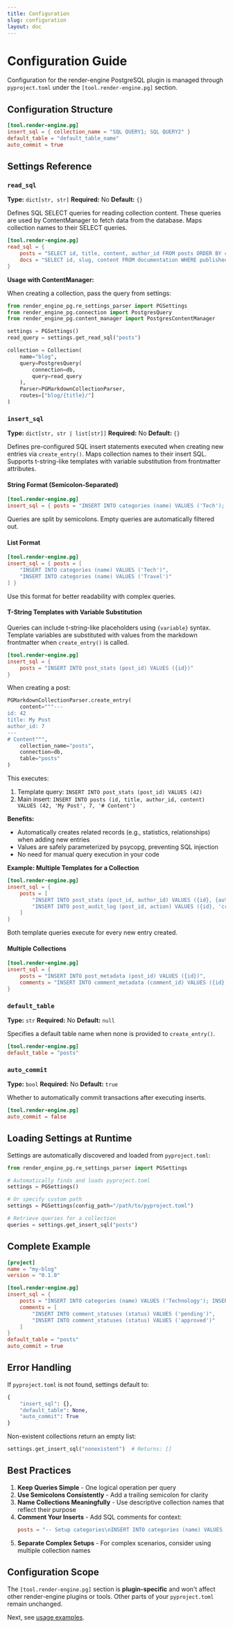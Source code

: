 ```yaml
---
title: Configuration
slug: configuration
layout: doc
---
```


# Configuration Guide

Configuration for the render-engine PostgreSQL plugin is managed through `pyproject.toml` under the `[tool.render-engine.pg]` section.

## Configuration Structure

```toml
[tool.render-engine.pg]
insert_sql = { collection_name = "SQL QUERY1; SQL QUERY2" }
default_table = "default_table_name"
auto_commit = true
```

## Settings Reference

### `read_sql`

**Type:** `dict[str, str]`
**Required:** No
**Default:** `{}`

Defines SQL SELECT queries for reading collection content. These queries are used by ContentManager to fetch data from the database. Maps collection names to their SELECT queries.

```toml
[tool.render-engine.pg]
read_sql = {
    posts = "SELECT id, title, content, author_id FROM posts ORDER BY created_at DESC",
    docs = "SELECT id, slug, content FROM documentation WHERE published = true"
}
```

**Usage with ContentManager:**

When creating a collection, pass the query from settings:

```python
from render_engine_pg.re_settings_parser import PGSettings
from render_engine_pg.connection import PostgresQuery
from render_engine_pg.content_manager import PostgresContentManager

settings = PGSettings()
read_query = settings.get_read_sql("posts")

collection = Collection(
    name="blog",
    query=PostgresQuery(
        connection=db,
        query=read_query
    ),
    Parser=PGMarkdownCollectionParser,
    routes=["blog/{title}/"]
)
```

### `insert_sql`

**Type:** `dict[str, str | list[str]]`
**Required:** No
**Default:** `{}`

Defines pre-configured SQL insert statements executed when creating new entries via `create_entry()`. Maps collection names to their insert SQL. Supports t-string-like templates with variable substitution from frontmatter attributes.

#### String Format (Semicolon-Separated)

```toml
[tool.render-engine.pg]
insert_sql = { posts = "INSERT INTO categories (name) VALUES ('Tech'); INSERT INTO categories (name) VALUES ('Travel')" }
```

Queries are split by semicolons. Empty queries are automatically filtered out.

#### List Format

```toml
[tool.render-engine.pg]
insert_sql = { posts = [
    "INSERT INTO categories (name) VALUES ('Tech')",
    "INSERT INTO categories (name) VALUES ('Travel')"
] }
```

Use this format for better readability with complex queries.

#### T-String Templates with Variable Substitution

Queries can include t-string-like placeholders using `{variable}` syntax. Template variables are substituted with values from the markdown frontmatter when `create_entry()` is called.

```toml
[tool.render-engine.pg]
insert_sql = {
    posts = "INSERT INTO post_stats (post_id) VALUES ({id})"
}
```

When creating a post:

```python
PGMarkdownCollectionParser.create_entry(
    content="""---
id: 42
title: My Post
author_id: 7
---
# Content""",
    collection_name="posts",
    connection=db,
    table="posts"
)
```

This executes:
1. Template query: `INSERT INTO post_stats (post_id) VALUES (42)`
2. Main insert: `INSERT INTO posts (id, title, author_id, content) VALUES (42, 'My Post', 7, '# Content')`

**Benefits:**
- Automatically creates related records (e.g., statistics, relationships) when adding new entries
- Values are safely parameterized by psycopg, preventing SQL injection
- No need for manual query execution in your code

**Example: Multiple Templates for a Collection**

```toml
[tool.render-engine.pg]
insert_sql = {
    posts = [
        "INSERT INTO post_stats (post_id, author_id) VALUES ({id}, {author_id})",
        "INSERT INTO post_audit_log (post_id, action) VALUES ({id}, 'created')"
    ]
}
```

Both template queries execute for every new entry created.

#### Multiple Collections

```toml
[tool.render-engine.pg]
insert_sql = {
    posts = "INSERT INTO post_metadata (post_id) VALUES ({id})",
    comments = "INSERT INTO comment_metadata (comment_id) VALUES ({id})"
}
```

### `default_table`

**Type:** `str`
**Required:** No
**Default:** `null`

Specifies a default table name when none is provided to `create_entry()`.

```toml
[tool.render-engine.pg]
default_table = "posts"
```

### `auto_commit`

**Type:** `bool`
**Required:** No
**Default:** `true`

Whether to automatically commit transactions after executing inserts.

```toml
[tool.render-engine.pg]
auto_commit = false
```

## Loading Settings at Runtime

Settings are automatically discovered and loaded from `pyproject.toml`:

```python
from render_engine_pg.re_settings_parser import PGSettings

# Automatically finds and loads pyproject.toml
settings = PGSettings()

# Or specify custom path
settings = PGSettings(config_path="/path/to/pyproject.toml")

# Retrieve queries for a collection
queries = settings.get_insert_sql("posts")
```

## Complete Example

```toml
[project]
name = "my-blog"
version = "0.1.0"

[tool.render-engine.pg]
insert_sql = {
    posts = "INSERT INTO categories (name) VALUES ('Technology'); INSERT INTO categories (name) VALUES ('Travel')",
    comments = [
        "INSERT INTO comment_statuses (status) VALUES ('pending')",
        "INSERT INTO comment_statuses (status) VALUES ('approved')"
    ]
}
default_table = "posts"
auto_commit = true
```

## Error Handling

If `pyproject.toml` is not found, settings default to:

```python
{
    "insert_sql": {},
    "default_table": None,
    "auto_commit": True
}
```

Non-existent collections return an empty list:

```python
settings.get_insert_sql("nonexistent")  # Returns: []
```

## Best Practices

1. **Keep Queries Simple** - One logical operation per query
2. **Use Semicolons Consistently** - Add a trailing semicolon for clarity
3. **Name Collections Meaningfully** - Use descriptive collection names that reflect their purpose
4. **Comment Your Inserts** - Add SQL comments for context:
   ```toml
   posts = "-- Setup categories\nINSERT INTO categories (name) VALUES ('Tech'); INSERT INTO categories (name) VALUES ('Travel')"
   ```
5. **Separate Complex Setups** - For complex scenarios, consider using multiple collection names

## Configuration Scope

The `[tool.render-engine.pg]` section is **plugin-specific** and won't affect other render-engine plugins or tools. Other parts of your `pyproject.toml` remain unchanged.

Next, see [usage examples](./03-usage.md).
